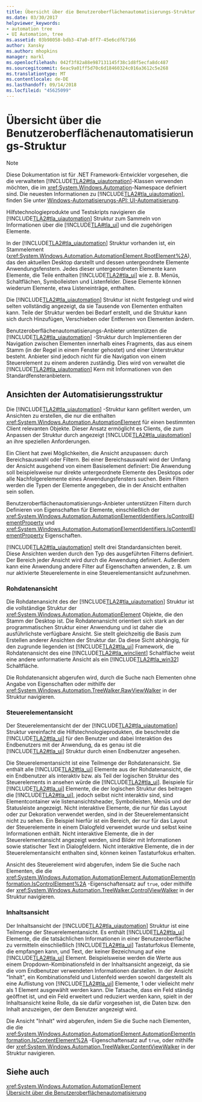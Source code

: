 ```yaml
---
title: Übersicht über die Benutzeroberflächenautomatisierungs-Struktur
ms.date: 03/30/2017
helpviewer_keywords:
- automation tree
- UI Automation, tree
ms.assetid: 03b98058-bdb3-47a0-8ff7-45e6cdf67166
author: Xansky
ms.author: mhopkins
manager: markl
ms.openlocfilehash: 042f3f82a88e987131145f38c1d8f5ecfa8dc487
ms.sourcegitcommit: 6eac9a01ff5d70c6d18460324c016a3612c5e268
ms.translationtype: MT
ms.contentlocale: de-DE
ms.lasthandoff: 09/14/2018
ms.locfileid: "45625099"
---
```

# <a name="ui-automation-tree-overview"></a>Übersicht über die Benutzeroberflächenautomatisierungs-Struktur
> [!NOTE]
>  Diese Dokumentation ist für .NET Framework-Entwickler vorgesehen, die die verwalteten [!INCLUDE[TLA2#tla_uiautomation](../../../includes/tla2sharptla-uiautomation-md.md)]-Klassen verwenden möchten, die im <xref:System.Windows.Automation>-Namespace definiert sind. Die neuesten Informationen zu [!INCLUDE[TLA2#tla_uiautomation](../../../includes/tla2sharptla-uiautomation-md.md)], finden Sie unter [Windows-Automatisierungs-API: UI-Automatisierung](https://go.microsoft.com/fwlink/?LinkID=156746).  
  
 Hilfstechnologieprodukte und Testskripts navigieren die [!INCLUDE[TLA2#tla_uiautomation](../../../includes/tla2sharptla-uiautomation-md.md)] Struktur zum Sammeln von Informationen über die [!INCLUDE[TLA#tla_ui](../../../includes/tlasharptla-ui-md.md)] und die zugehörigen Elemente.  
  
 In der [!INCLUDE[TLA2#tla_uiautomation](../../../includes/tla2sharptla-uiautomation-md.md)] Struktur vorhanden ist, ein Stammelement (<xref:System.Windows.Automation.AutomationElement.RootElement%2A>), das den aktuellen Desktop darstellt und dessen untergeordnete Elemente Anwendungsfenstern. Jedes dieser untergeordneten Elemente kann Elemente, die Teile enthalten [!INCLUDE[TLA2#tla_ui](../../../includes/tla2sharptla-ui-md.md)] wie z. B. Menüs, Schaltflächen, Symbolleisten und Listenfelder. Diese Elemente können wiederum Elemente, etwa Listeneinträge, enthalten.  
  
 Die [!INCLUDE[TLA2#tla_uiautomation](../../../includes/tla2sharptla-uiautomation-md.md)] Struktur ist nicht festgelegt und wird selten vollständig angezeigt, da sie Tausende von Elementen enthalten kann. Teile der Struktur werden bei Bedarf erstellt, und die Struktur kann sich durch Hinzufügen, Verschieben oder Entfernen von Elementen ändern.  
  
 Benutzeroberflächenautomatisierungs-Anbieter unterstützen die [!INCLUDE[TLA2#tla_uiautomation](../../../includes/tla2sharptla-uiautomation-md.md)] -Struktur durch Implementieren der Navigation zwischen Elementen innerhalb eines Fragments, das aus einem Stamm (in der Regel in einem Fenster gehostet) und einer Unterstruktur besteht. Anbieter sind jedoch nicht für die Navigation von einem Steuerelement zu einem anderen zuständig. Dies wird von verwaltet die [!INCLUDE[TLA2#tla_uiautomation](../../../includes/tla2sharptla-uiautomation-md.md)] Kern mit Informationen von den Standardfensteranbietern.  
  
<a name="uiautomation_tree_view"></a>   
## <a name="views-of-the-automation-tree"></a>Ansichten der Automatisierungsstruktur  
 Die [!INCLUDE[TLA2#tla_uiautomation](../../../includes/tla2sharptla-uiautomation-md.md)] -Struktur kann gefiltert werden, um Ansichten zu erstellen, die nur die enthalten <xref:System.Windows.Automation.AutomationElement> für einen bestimmten Client relevanten Objekte. Dieser Ansatz ermöglicht es Clients, die zum Anpassen der Struktur durch angezeigt [!INCLUDE[TLA2#tla_uiautomation](../../../includes/tla2sharptla-uiautomation-md.md)] an ihre speziellen Anforderungen.  
  
 Ein Client hat zwei Möglichkeiten, die Ansicht anzupassen: durch Bereichsauswahl oder Filtern. Bei einer Bereichsauswahl wird der Umfang der Ansicht ausgehend von einem Basiselement definiert: Die Anwendung soll beispielsweise nur direkte untergeordnete Elemente des Desktops oder alle Nachfolgerelemente eines Anwendungsfensters suchen. Beim Filtern werden die Typen der Elemente angegeben, die in der Ansicht enthalten sein sollen.  
  
 Benutzeroberflächenautomatisierungs-Anbieter unterstützen Filtern durch Definieren von Eigenschaften für Elemente, einschließlich der <xref:System.Windows.Automation.AutomationElementIdentifiers.IsControlElementProperty> und <xref:System.Windows.Automation.AutomationElementIdentifiers.IsContentElementProperty> Eigenschaften.  
  
 [!INCLUDE[TLA2#tla_uiautomation](../../../includes/tla2sharptla-uiautomation-md.md)] stellt drei Standardansichten bereit. Diese Ansichten werden durch den Typ des ausgeführten Filterns definiert. Der Bereich jeder Ansicht wird durch die Anwendung definiert. Außerdem kann eine Anwendung andere Filter auf Eigenschaften anwenden, z. B. um nur aktivierte Steuerelemente in eine Steuerelementansicht aufzunehmen.  
  
<a name="uiautomation_raw_view"></a>   
### <a name="raw-view"></a>Rohdatenansicht  
 Die Rohdatenansicht des der [!INCLUDE[TLA2#tla_uiautomation](../../../includes/tla2sharptla-uiautomation-md.md)] Struktur ist die vollständige Struktur der <xref:System.Windows.Automation.AutomationElement> Objekte, die den Stamm der Desktop ist. Die Rohdatenansicht orientiert sich stark an der programmatischen Struktur einer Anwendung und ist daher die ausführlichste verfügbare Ansicht. Sie stellt gleichzeitig die Basis zum Erstellen anderer Ansichten der Struktur dar. Da diese Sicht abhängig, für den zugrunde liegenden ist [!INCLUDE[TLA2#tla_ui](../../../includes/tla2sharptla-ui-md.md)] Framework, die Rohdatenansicht des eine [!INCLUDE[TLA2#tla_winclient](../../../includes/tla2sharptla-winclient-md.md)] Schaltfläche weist eine andere unformatierte Ansicht als ein [!INCLUDE[TLA2#tla_win32](../../../includes/tla2sharptla-win32-md.md)] Schaltfläche.  
  
 Die Rohdatenansicht abgerufen wird, durch die Suche nach Elementen ohne Angabe von Eigenschaften oder mithilfe der <xref:System.Windows.Automation.TreeWalker.RawViewWalker> in der Struktur navigieren.  
  
<a name="uiautomation_control_view"></a>   
### <a name="control-view"></a>Steuerelementansicht  
 Der Steuerelementansicht der der [!INCLUDE[TLA2#tla_uiautomation](../../../includes/tla2sharptla-uiautomation-md.md)] Struktur vereinfacht die Hilfstechnologieprodukten, die beschreibt die [!INCLUDE[TLA2#tla_ui](../../../includes/tla2sharptla-ui-md.md)] für den Benutzer und dabei Interaktion des Endbenutzers mit der Anwendung, da es genau ist die [!INCLUDE[TLA2#tla_ui](../../../includes/tla2sharptla-ui-md.md)] Struktur durch einen Endbenutzer angesehen.  
  
 Die Steuerelementansicht ist eine Teilmenge der Rohdatenansicht. Sie enthält alle [!INCLUDE[TLA2#tla_ui](../../../includes/tla2sharptla-ui-md.md)] Elemente aus der Rohdatenansicht, die ein Endbenutzer als interaktiv bzw. als Teil der logischen Struktur des Steuerelements in ansehen würde die [!INCLUDE[TLA2#tla_ui](../../../includes/tla2sharptla-ui-md.md)]. Beispiele für [!INCLUDE[TLA2#tla_ui](../../../includes/tla2sharptla-ui-md.md)] Elemente, die der logischen Struktur des beitragen die [!INCLUDE[TLA2#tla_ui](../../../includes/tla2sharptla-ui-md.md)], jedoch selbst nicht interaktiv sind, sind Elementcontainer wie listenansichtsheader, Symbolleisten, Menüs und der Statusleiste angezeigt. Nicht interaktive Elemente, die nur für das Layout oder zur Dekoration verwendet werden, sind in der Steuerelementansicht nicht zu sehen. Ein Beispiel hierfür ist ein Bereich, der nur für das Layout der Steuerelemente in einem Dialogfeld verwendet wurde und selbst keine Informationen enthält. Nicht interaktive Elemente, die in der Steuerelementansicht angezeigt werden, sind Bilder mit Informationen sowie statischer Text in Dialogfeldern. Nicht interaktive Elemente, die in der Steuerelementansicht enthalten sind, können keinen Tastaturfokus erhalten.  
  
 Ansicht des Steuerelement wird abgerufen, indem Sie die Suche nach Elementen, die die <xref:System.Windows.Automation.AutomationElement.AutomationElementInformation.IsControlElement%2A> -Eigenschaftensatz auf `true`, oder mithilfe der <xref:System.Windows.Automation.TreeWalker.ControlViewWalker> in der Struktur navigieren.  
  
<a name="uiautomation_content_view"></a>   
### <a name="content-view"></a>Inhaltsansicht  
 Der Inhaltsansicht der [!INCLUDE[TLA2#tla_uiautomation](../../../includes/tla2sharptla-uiautomation-md.md)] Struktur ist eine Teilmenge der Steuerelementansicht. Es enthält [!INCLUDE[TLA2#tla_ui](../../../includes/tla2sharptla-ui-md.md)] Elemente, die die tatsächlichen Informationen in einer Benutzeroberfläche zu vermitteln einschließlich [!INCLUDE[TLA2#tla_ui](../../../includes/tla2sharptla-ui-md.md)] Tastaturfokus Elemente, die empfangen kann, und Text, der keiner Bezeichnung auf eine [!INCLUDE[TLA2#tla_ui](../../../includes/tla2sharptla-ui-md.md)] Element. Beispielsweise werden die Werte aus einem Dropdown-Kombinationsfeld in der Inhaltsansicht angezeigt, da sie die vom Endbenutzer verwendeten Informationen darstellen. In der Ansicht "Inhalt", ein Kombinationsfeld und Listenfeld werden sowohl dargestellt als eine Auflistung von [!INCLUDE[TLA2#tla_ui](../../../includes/tla2sharptla-ui-md.md)] Elemente, 1 oder vielleicht mehr als 1 Element ausgewählt werden kann. Die Tatsache, dass ein Feld ständig geöffnet ist, und ein Feld erweitert und reduziert werden kann, spielt in der Inhaltsansicht keine Rolle, da sie dafür vorgesehen ist, die Daten bzw. den Inhalt anzuzeigen, der dem Benutzer angezeigt wird.  
  
 Die Ansicht "Inhalt" wird abgerufen, indem Sie die Suche nach Elementen, die die <xref:System.Windows.Automation.AutomationElement.AutomationElementInformation.IsContentElement%2A> -Eigenschaftensatz auf `true`, oder mithilfe der <xref:System.Windows.Automation.TreeWalker.ContentViewWalker> in der Struktur navigieren.  
  
## <a name="see-also"></a>Siehe auch  
 <xref:System.Windows.Automation.AutomationElement>  
 [Übersicht über die Benutzeroberflächenautomatisierung](../../../docs/framework/ui-automation/ui-automation-overview.md)

